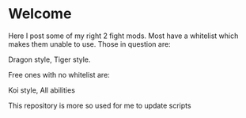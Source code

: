 # Welcome

Here I post some of my right 2 fight mods.
Most have a whitelist which makes them unable to use.
Those in question are:

Dragon style,
Tiger style.

Free ones with no whitelist are:

Koi style,
All abilities

This repository is more so used for me to update scripts
